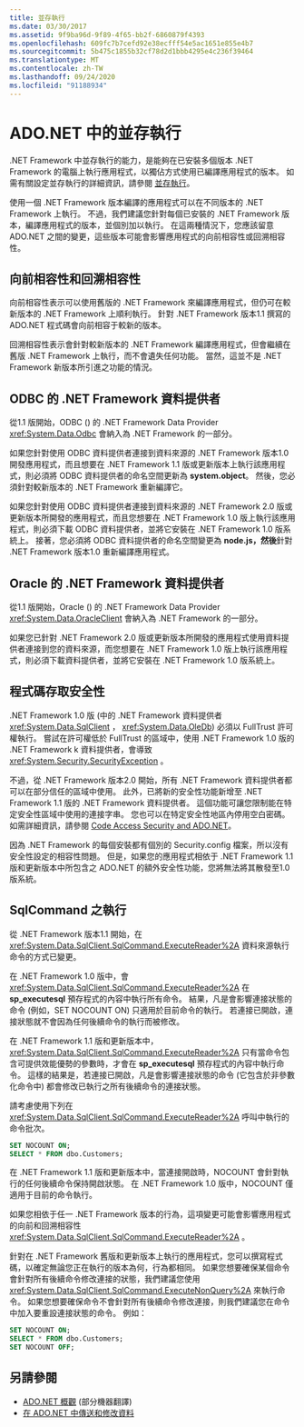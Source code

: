 ```yaml
---
title: 並存執行
ms.date: 03/30/2017
ms.assetid: 9f9ba96d-9f89-4f65-bb2f-6860879f4393
ms.openlocfilehash: 609fc7b7cefd92e38ecfff54e5ac1651e855e4b7
ms.sourcegitcommit: 5b475c1855b32cf78d2d1bbb4295e4c236f39464
ms.translationtype: MT
ms.contentlocale: zh-TW
ms.lasthandoff: 09/24/2020
ms.locfileid: "91188934"
---
```

# <a name="side-by-side-execution-in-adonet"></a>ADO.NET 中的並存執行

.NET Framework 中並存執行的能力，是能夠在已安裝多個版本 .NET Framework 的電腦上執行應用程式，以獨佔方式使用已編譯應用程式的版本。 如需有關設定並存執行的詳細資訊，請參閱 [並存執行](../../deployment/side-by-side-execution.md)。  
  
 使用一個 .NET Framework 版本編譯的應用程式可以在不同版本的 .NET Framework 上執行。 不過，我們建議您針對每個已安裝的 .NET Framework 版本，編譯應用程式的版本，並個別加以執行。 在這兩種情況下，您應該留意 ADO.NET 之間的變更，這些版本可能會影響應用程式的向前相容性或回溯相容性。  
  
## <a name="forward-compatibility-and-backward-compatibility"></a>向前相容性和回溯相容性  

 向前相容性表示可以使用舊版的 .NET Framework 來編譯應用程式，但仍可在較新版本的 .NET Framework 上順利執行。 針對 .NET Framework 版本1.1 撰寫的 ADO.NET 程式碼會向前相容于較新的版本。  
  
 回溯相容性表示會針對較新版本的 .NET Framework 編譯應用程式，但會繼續在舊版 .NET Framework 上執行，而不會遺失任何功能。 當然，這並不是 .NET Framework 新版本所引進之功能的情況。  
  
## <a name="the-net-framework-data-provider-for-odbc"></a>ODBC 的 .NET Framework 資料提供者  

 從1.1 版開始，ODBC () 的 .NET Framework Data Provider <xref:System.Data.Odbc> 會納入為 .NET Framework 的一部分。
  
 如果您針對使用 ODBC 資料提供者連接到資料來源的 .NET Framework 版本1.0 開發應用程式，而且想要在 .NET Framework 1.1 版或更新版本上執行該應用程式，則必須將 ODBC 資料提供者的命名空間更新為 **system.object**。 然後，您必須針對較新版本的 .NET Framework 重新編譯它。  
  
 如果您針對使用 ODBC 資料提供者連接到資料來源的 .NET Framework 2.0 版或更新版本所開發的應用程式，而且您想要在 .NET Framework 1.0 版上執行該應用程式，則必須下載 ODBC 資料提供者，並將它安裝在 .NET Framework 1.0 版系統上。 接著，您必須將 ODBC 資料提供者的命名空間變更為 **node.js，然後**針對 .NET Framework 版本1.0 重新編譯應用程式。  
  
## <a name="the-net-framework-data-provider-for-oracle"></a>Oracle 的 .NET Framework 資料提供者  

 從1.1 版開始，Oracle () 的 .NET Framework Data Provider <xref:System.Data.OracleClient> 會納入為 .NET Framework 的一部分。
  
 如果您已針對 .NET Framework 2.0 版或更新版本所開發的應用程式使用資料提供者連接到您的資料來源，而您想要在 .NET Framework 1.0 版上執行該應用程式，則必須下載資料提供者，並將它安裝在 .NET Framework 1.0 版系統上。  
  
## <a name="code-access-security"></a>程式碼存取安全性  

 .NET Framework 1.0 版 (中的 .NET Framework 資料提供者 <xref:System.Data.SqlClient> ， <xref:System.Data.OleDb>) 必須以 FullTrust 許可權執行。 嘗試在許可權低於 FullTrust 的區域中，使用 .NET Framework 1.0 版的 .NET Framework k 資料提供者，會導致 <xref:System.Security.SecurityException> 。  
  
 不過，從 .NET Framework 版本2.0 開始，所有 .NET Framework 資料提供者都可以在部分信任的區域中使用。 此外，已將新的安全性功能新增至 .NET Framework 1.1 版的 .NET Framework 資料提供者。 這個功能可讓您限制能在特定安全性區域中使用的連接字串。 您也可以在特定安全性地區內停用空白密碼。 如需詳細資訊，請參閱 [Code Access Security and ADO.NET](code-access-security.md)。  
  
 因為 .NET Framework 的每個安裝都有個別的 Security.config 檔案，所以沒有安全性設定的相容性問題。 但是，如果您的應用程式相依于 .NET Framework 1.1 版和更新版本中所包含之 ADO.NET 的額外安全性功能，您將無法將其散發至1.0 版系統。  
  
## <a name="sqlcommand-execution"></a>SqlCommand 之執行  

 從 .NET Framework 版本1.1 開始，在 <xref:System.Data.SqlClient.SqlCommand.ExecuteReader%2A> 資料來源執行命令的方式已變更。  
  
 在 .NET Framework 1.0 版中，會 <xref:System.Data.SqlClient.SqlCommand.ExecuteReader%2A> 在 **sp_executesql** 預存程式的內容中執行所有命令。 結果，凡是會影響連接狀態的命令 (例如，SET NOCOUNT ON) 只適用於目前命令的執行。 若連接已開啟，連接狀態就不會因為任何後續命令的執行而被修改。  
  
 在 .NET Framework 1.1 版和更新版本中， <xref:System.Data.SqlClient.SqlCommand.ExecuteReader%2A> 只有當命令包含可提供效能優勢的參數時，才會在 **sp_executesql** 預存程式的內容中執行命令。 這樣的結果是，若連接已開啟，凡是會影響連接狀態的命令 (它包含於非參數化命令中) 都會修改已執行之所有後續命令的連接狀態。  
  
 請考慮使用下列在 <xref:System.Data.SqlClient.SqlCommand.ExecuteReader%2A> 呼叫中執行的命令批次。  
  
```sql
SET NOCOUNT ON;  
SELECT * FROM dbo.Customers;  
```  
  
 在 .NET Framework 1.1 版和更新版本中，當連接開啟時，NOCOUNT 會針對執行的任何後續命令保持開啟狀態。 在 .NET Framework 1.0 版中，NOCOUNT 僅適用于目前的命令執行。  
  
 如果您相依于任一 .NET Framework 版本的行為，這項變更可能會影響應用程式的向前和回溯相容性 <xref:System.Data.SqlClient.SqlCommand.ExecuteReader%2A> 。  
  
 針對在 .NET Framework 舊版和更新版本上執行的應用程式，您可以撰寫程式碼，以確定無論您正在執行的版本為何，行為都相同。 如果您想要確保某個命令會針對所有後續命令修改連接的狀態，我們建議您使用 <xref:System.Data.SqlClient.SqlCommand.ExecuteNonQuery%2A> 來執行命令。 如果您想要確保命令不會針對所有後續命令修改連接，則我們建議您在命令中加入要重設連接狀態的命令。 例如：  
  
```sql
SET NOCOUNT ON;  
SELECT * FROM dbo.Customers;  
SET NOCOUNT OFF;  
```  
  
## <a name="see-also"></a>另請參閱

- [ADO.NET 概觀](ado-net-overview.md) \(部分機器翻譯\)
- [在 ADO.NET 中傳送和修改資料](retrieving-and-modifying-data.md)
